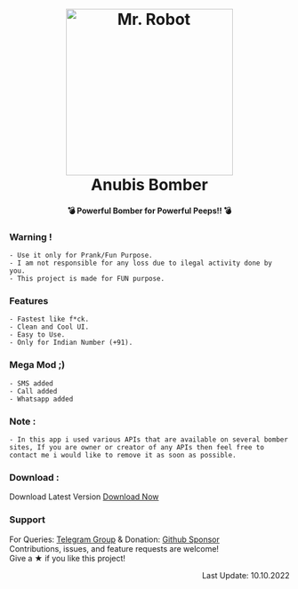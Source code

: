 <h1 align="center">
  <br>
  <a href="https://dribbble.com/shots/6288649-The-JoyPixels-Bomb-Emoji-Animation/attachments/6288649-The-JoyPixels-Bomb-Emoji-Animation?mode=media"><img src="https://gifimage.net/wp-content/uploads/2018/11/konfettibombe-gif-4.gif" alt="Mr. Robot" width="300" height="300"></a>
  <br>
 Anubis Bomber
  <br>
</h1>

<h4 align="center"> 💣 Powerful Bomber for Powerful Peeps!!  💣</h4>

<p align="left">
  
</p>
  
  
### Warning !
```
- Use it only for Prank/Fun Purpose.
- I am not responsible for any loss due to ilegal activity done by you.
- This project is made for FUN purpose.
```

### Features
```
- Fastest like f*ck.
- Clean and Cool UI.
- Easy to Use.
- Only for Indian Number (+91).
```
### Mega Mod ;)
```
- SMS added
- Call added
- Whatsapp added
```
### Note :
```
- In this app i used various APIs that are available on several bomber sites, If you are owner or creator of any APIs then feel free to contact me i would like to remove it as soon as possible.
```
### Download :
Download Latest Version [Download Now](https://github.com/Bhai4You/Anubis/raw/main/anubisfree.apk)


### Support

For Queries: [Telegram Group](https://t.me/anubisbomber) & Donation: [Github Sponsor](https://github.com/sponsors/Bhai4You)     
Contributions, issues, and feature requests are welcome!      
Give a ★ if you like this project!

<p align="right"> Last Update: 10.10.2022 </p>
